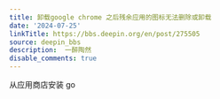 ```yaml
---
title: 卸载google chrome 之后残余应用的图标无法删除或卸载
date: '2024-07-25'
linkTitle: https://bbs.deepin.org/en/post/275505
source: deepin_bbs
description:  一醉陶然 
disable_comments: true
---
```

从应用商店安装 go
